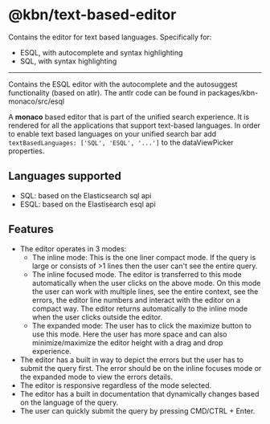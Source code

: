 # @kbn/text-based-editor

Contains the editor for text based languages. Specifically for:
 - ESQL, with autocomplete and syntax highlighting
 - SQL, with syntax highlighting

---

Contains the ESQL editor with the autocomplete and the autosuggest functionality (based on atlr). 
The antlr code can be found in packages/kbn-monaco/src/esql

A **monaco** based editor that is part of the unified search experience. It is rendered for all the applications that support text-based languages.
In order to enable text based languages on your unified search bar add `textBasedLanguages: ['SQL', 'ESQL', '...']` to the dataViewPicker properties. 


## Languages supported
- SQL: based on the Elasticsearch sql api
- ESQL: based on the Elastisearch esql api


## Features
- The editor operates in 3 modes: 
  - The inline mode: This is the one liner compact mode. If the query is large or consists of >1 lines then the user can't see the entire query.
  - The inline focused mode. The editor is transferred to this mode automatically when the user clicks on the above mode. On this mode the user can work with multiple lines, see the entire context, see the errors, the editor line numbers and interact with the editor on a compact way. The editor returns automatically to the inline mode when the user clicks outside the editor.
  - The expanded mode: The user has to click the maximize button to use this mode. Here the user has more space and can also minimize/maximize the editor height with a drag and drop experience.
- The editor has a built in way to depict the errors but the user has to submit the query first. The error should be on the inline focuses mode or the expanded mode to view the errors details.
- The editor is responsive regardless of the mode selected.
- The editor has a built in documentation that dynamically changes based on the language of the query.
- The user can quickly submit the query by pressing CMD/CTRL + Enter.